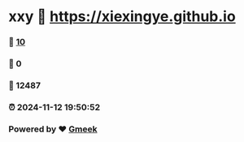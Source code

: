 # xxy :link: https://xiexingye.github.io 
### :page_facing_up: [10](https://xiexingye.github.io/tag.html) 
### :speech_balloon: 0 
### :hibiscus: 12487 
### :alarm_clock: 2024-11-12 19:50:52 
### Powered by :heart: [Gmeek](https://github.com/Meekdai/Gmeek)

